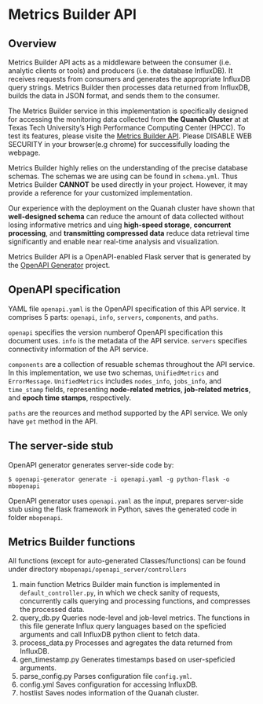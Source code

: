 # Metrics Builder API

## Overview
Metrics Builder API acts as a middleware between the consumer (i.e. analytic clients or tools) and producers (i.e. the database InfluxDB). It receives requests from consumers and generates the appropriate InfluxDB query strings. Metrics Builder then processes data returned from InfluxDB, builds the data in JSON format, and sends them to the consumer. 

The Metrics Builder service in this implementation is specifically designed for accessing the monitoring data collected from **the Quanah Cluster** at at Texas Tech University’s High Performance Computing
Center (HPCC). To test its features, please visite the [Metrics Builder API](https://redfish.hpcc.ttu.edu:8080/ui/). Please DISABLE WEB SECURITY in your browser(e.g chrome) for successifully loading the webpage.

Metrics Builder highly relies on the understanding of the precise database schemas. The schemas we are using can be found in `schema.yml`. Thus Metrics Builder **CANNOT** be used directly in your project. However, it may provide a reference for your customized implementation.

Our experience with the deployment on the Quanah cluster have shown that **well-designed schema** can reduce the amount of data collected without losing informative metrics and uing **high-speed storage**, **concurrent processing**, and **transmitting compressed data** reduce data retrieval time significantly and enable near real-time analysis and visualization. 

Metrics Builder API is a OpenAPI-enabled Flask server that is generated by the [OpenAPI Generator](https://openapi-generator.tech) project.

## OpenAPI specification
YAML file `openapi.yaml` is the OpenAPI specification of this API service. It comprises 5 parts: `openapi`, `info`, `servers`, `components`, and `paths`.

`openapi` specifies the version numberof OpenAPI specification this document uses. `info` is the metadata of the API service. `servers` specifies connectivity information of the API service. 

`components` are a collection of resuable schemas throughout the API service. In this implementation, we use two schemas, `UnifiedMetrics` and `ErrorMessage`. `UnifiedMetrics` includes `nodes_info`, `jobs_info`, and `time_stamp` fields, representing **node-related metrics**, **job-related metrics**, and **epoch time stamps**, respectively.

`paths` are the reources and method supported by the API service. We only have `get` method in the API.

## The server-side stub
OpenAPI generator generates server-side code by:

```
$ openapi-generator generate -i openapi.yaml -g python-flask -o mbopenapi
```

OpenAPI generator uses `openapi.yaml` as the input, prepares server-side stub using the flask framework in Python, saves the generated code in folder `mbopenapi`. 

## Metrics Builder functions
All functions (except for auto-generated Classes/functions) can be found under directory `mbopenapi/openapi_server/controllers`
1. main function
Metrics Builder main function is implemented in `default_controller.py`, in which we check sanity of requests, concurrently calls querying and processing functions, and compresses the processed data.
2. query_db.py
Queries node-level and job-level metrics. The functions in this file generate Influx query languages based on the speficied arguments and call InfluxDB python client to fetch data.
3. process_data.py
Processes and agregates the data returned from InfluxDB.
4. gen_timestamp.py
Generates timestamps based on user-speficied arguments.
5. parse_config.py
Parses configuration file `config.yml`.
6. config.yml
Saves configuration for accessing InfluxDB.
7. hostlist
Saves nodes information of the Quanah cluster.




